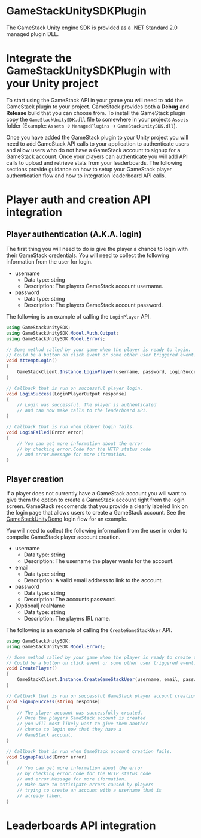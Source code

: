 # GameStackUnitySDKPlugin
The GameStack Unity engine SDK is provided as a .NET Standard 2.0 managed plugin DLL.

# Integrate the GameStackUnitySDKPlugin with your Unity project
To start using the GameStack API in your game you will need to add the GameStack plugin to your project. GameStack provides both a **Debug** and **Release** build that you can choose from. To install the GameStack plugin copy the `GameStackUnitySDK.dll` file to somewhere in your projects `Assets` folder (Example: `Assets` -> `ManagedPlugins` -> `GameStackUnitySDK.dll`).

Once you have added the GameStack plugin to your Unity project you will need to add GameStack API calls to your application to authenticate users and allow users who do not have a GameStack account to signup for a GameStack account. Once your players can authenticate you will add API calls to upload and retrieve stats from your leaderboards. The following sections provide guidance on how to setup your GameStack player authentication flow and how to integration leaderboard API calls.

# Player auth and creation API integration
## Player authentication (A.K.A. login)
The first thing you will need to do is give the player a chance to login with their GameStack credentials. You will need to collect the following information from the user for login.

* username
  * Data type: string
  * Description: The players GameStack account username.
* password
  * Data type: string
  * Description: The players GameStack account password.

The following is an example of calling the `LoginPlayer` API.

```csharp
using GameStackUnitySDK;
using GameStackUnitySDK.Model.Auth.Output;
using GameStackUnitySDK.Model.Errors;

// Some method called by your game when the player is ready to login.
// Could be a button on click event or some other user triggered event.
void AttemptLogin()
{
    GameStackClient.Instance.LoginPlayer(username, password, LoginSuccess, LoginFailed);
}

// Callback that is run on successful player login.
void LoginSuccess(LoginPlayerOutput response)
{
    // Login was successful. The player is authenticated
    // and can now make calls to the leaderboard API.
}

// Callback that is run when player login fails.
void LoginFailed(Error error)
{
    // You can get more information about the error
    // by checking error.Code for the HTTP status code
    // and error.Message for more iformation.
}
```

## Player creation
If a player does not currently have a GameStack account you will want to give them the option to create a GameStack account right from the login screen. GameStack reccomends that you provide a clearly labeled link on the login page that allows users to create a GameStack account. See the [GameStackUnityDemo](https://github.com/GameStackTech/GameStackUnityDemo) login flow for an example.


You will need to collect the following information from the user in order to compelte GameStack player account creation.

* username
  * Data type: string
  * Description: The username the player wants for the account.
* email
  * Data type: string
  * Description: A valid email address to link to the account.
* password
  * Data type: string
  * Description: The accounts password.
* [Optional] realName
  * Data type: string
  * Description: The players IRL name.

The following is an example of calling the `CreateGameStackUser` API.

```csharp
using GameStackUnitySDK;
using GameStackUnitySDK.Model.Errors;

// Some method called by your game when the player is ready to create their GameStack account.
// Could be a button on click event or some other user triggered event.
void CreatePlayer()
{
    GameStackClient.Instance.CreateGameStackUser(username, email, password, realName, SignupSuccess, SignupFailed);
}

// Callback that is run on successful GameStack player account creation.
void SignupSuccess(string response)
{
    // The player account was successfully created.
    // Once the players GameStack account is created
    // you will most likely want to give them another
    // chance to login now that they have a
    // GameStack account.
}

// Callback that is run when GameStack account creation fails.
void SignupFailed(Error error)
{
    // You can get more information about the error
    // by checking error.Code for the HTTP status code
    // and error.Message for more iformation.
    // Make sure to anticipate errors caused by players
    // trying to create an account with a username that is
    // already taken.
}
```

# Leaderboards API integration